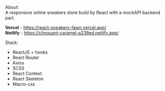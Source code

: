 About:<br>
A responsive online sneakers store build by React with a mockAPI backend part.

<b>Vercel</b> - https://react-sneakers-fawn.vercel.app/<br>
<b>Netlify</b> - https://clinquant-caramel-a239ed.netlify.app/<br>

Stack:
- ReactJS + hooks
- React Router
- Axios
- SCSS
- React Context
- React Skeleton
- Macro-css
